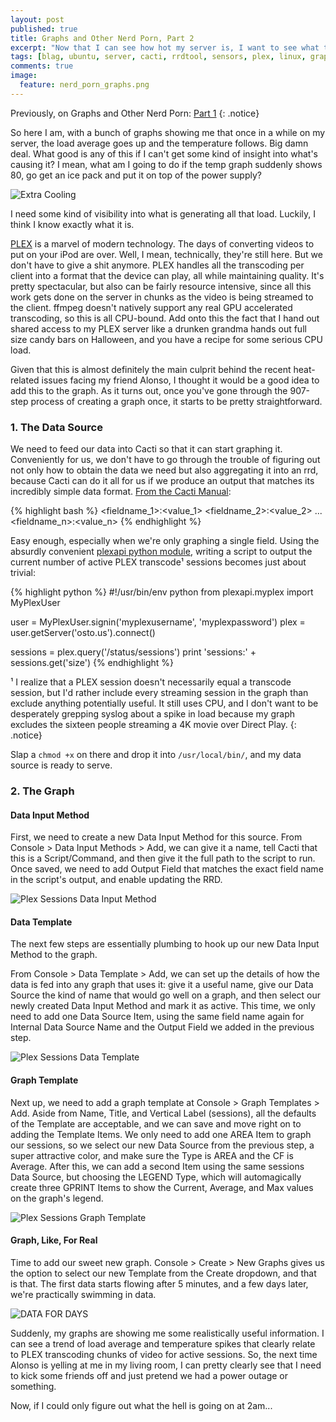 ```yaml
---
layout: post
published: true
title: Graphs and Other Nerd Porn, Part 2
excerpt: "Now that I can see how hot my server is, I want to see what the hell is causing it."
tags: [blag, ubuntu, server, cacti, rrdtool, sensors, plex, linux, graphs, mysql]
comments: true
image:
  feature: nerd_porn_graphs.png
---
```



Previously, on Graphs and Other Nerd Porn: [Part 1](/graphs-and-other-nerd-porn)
{: .notice}

So here I am, with a bunch of graphs showing me that once in a while on my server, the load average goes up and the temperature follows. Big damn deal. What good is any of this if I can't get some kind of insight into what's causing it? I mean, what am I going to do if the temp graph suddenly shows 80, go get an ice pack and put it on top of the power supply? 

![Extra Cooling](http://i.imgur.com/VruQNty.jpg "Other solutions proved inconvenient.")

I need some kind of visibility into what is generating all that load. Luckily, I think I know exactly what it is.

[PLEX](http://plex.tv) is a marvel of modern technology. The days of converting videos to put on your iPod are over. Well, I mean, technically, they're still here. But we don't have to give a shit anymore. PLEX handles all the transcoding per client into a format that the device can play, all while maintaining quality. It's pretty spectacular, but also can be fairly resource intensive, since all this work gets done on the server in chunks as the video is being streamed to the client. ffmpeg doesn't natively support any real GPU accelerated transcoding, so this is all CPU-bound. Add onto this the fact that I hand out shared access to my PLEX server like a drunken grandma hands out full size candy bars on Halloween, and you have a recipe for some serious CPU load. 

Given that this is almost definitely the main culprit behind the recent heat-related issues facing my friend Alonso, I thought it would be a good idea to add this to the graph. As it turns out, once you've gone through the 907-step process of creating a graph once, it starts to be pretty straightforward.

### 1. The Data Source

We need to feed our data into Cacti so that it can start graphing it. Conveniently for us, we don't have to go through the trouble of figuring out not only how to obtain the data we need but also aggregating it into an rrd, because Cacti can do it all for us if we produce an output that matches its incredibly simple data format. [From the Cacti Manual](http://www.cacti.net/downloads/docs/html/making_scripts_work_with_cacti.html):

{% highlight bash %}
<fieldname_1>:<value_1> <fieldname_2>:<value_2> ... <fieldname_n>:<value_n>
{% endhighlight %}

Easy enough, especially when we're only graphing a single field. Using the absurdly convenient [plexapi python module](https://github.com/mjs7231/plexapi), writing a script to output the current number of active PLEX transcode¹ sessions becomes just about trivial:

{% highlight python %}
#!/usr/bin/env python
from plexapi.myplex import MyPlexUser

user = MyPlexUser.signin('myplexusername', 'myplexpassword')
plex = user.getServer('osto.us').connect()

sessions = plex.query('/status/sessions')
print 'sessions:' + sessions.get('size')
{% endhighlight %}

¹ I realize that a PLEX session doesn't necessarily equal a transcode session, but I'd rather include every streaming session in the graph than exclude anything potentially useful. It still uses CPU, and I don't want to be desperately grepping syslog about a spike in load because my graph excludes the sixteen people streaming a 4K movie over Direct Play.
{: .notice}

Slap a ``chmod +x`` on there and drop it into ``/usr/local/bin/``, and my data source is ready to serve.

### 2. The Graph

#### Data Input Method

First, we need to create a new Data Input Method for this source. From Console > Data Input Methods > Add, we can give it a name, tell Cacti that this is a Script/Command, and then give it the full path to the script to run. Once saved, we need to add Output Field that matches the exact field name in the script's output, and enable updating the RRD. 

![Plex Sessions Data Input Method](https://www.evernote.com/shard/s2/sh/90be8493-58e3-40c8-8bcf-07df76e77cc1/74fe1d86951ed7258fb3e4372e3a0a93/deep/0/Console----Data-Input-Methods----(Edit).png "That's right, do all the hard work for me. Good Cacti.")

#### Data Template

The next few steps are essentially plumbing to hook up our new Data Input Method to the graph.

From Console > Data Template > Add, we can set up the details of how the data is fed into any graph that uses it: give it a useful name, give our Data Source the kind of name that would go well on a graph, and then select our newly created Data Input Method and mark it as active. This time, we only need to add one Data Source Item, using the same field name again for Internal Data Source Name and the Output Field we added in the previous step.

![Plex Sessions Data Template](https://www.evernote.com/shard/s2/sh/a2e0549b-f40b-4a25-89db-536b5d04921e/806a0aff2879a6e4fb5b8c4be304c49f/deep/0/Console----Data-Templates----(Edit).png "Feed me data.")

#### Graph Template

Next up, we need to add a graph template at Console > Graph Templates > Add. Aside from Name, Title, and Vertical Label (sessions), all the defaults of the Template are acceptable, and we can save and move right on to adding the Template Items. We only need to add one AREA Item to graph our sessions, so we select our new Data Source from the previous step, a super attractive color, and make sure the Type is AREA and the CF is Average. After this, we can add a second Item using the same sessions Data Source, but choosing the LEGEND Type, which will automagically create three GPRINT Items to show the Current, Average, and Max values on the graph's legend. 

![Plex Sessions Graph Template](https://www.evernote.com/shard/s2/sh/58b615a1-dbfb-44ab-934c-fd690c1f461e/f282e9fe03187542bdca28a3902c8209/deep/0/Console----Graph-Templates----(Edit).png "Go ahead and fuck around with the rest if you're brave.")

#### Graph, Like, For Real

Time to add our sweet new graph. Console > Create > New Graphs gives us the option to select our new Template from the Create dropdown, and that is that. The first data starts flowing after 5 minutes, and a few days later, we're practically swimming in data.

![DATA FOR DAYS](https://www.evernote.com/shard/s2/sh/c4225699-09c1-404d-bb4a-0ae6a7a3181b/a859223e82dfde25b5bce55e7bb50301/deep/0/Graphs----Tree-Mode.png "But seriously what the fuck is that 2am spike?")

Suddenly, my graphs are showing me some realistically useful information. I can see a trend of load average and temperature spikes that clearly relate to PLEX transcoding chunks of video for active sessions. So, the next time Alonso is yelling at me in my living room, I can pretty clearly see that I need to kick some friends off and just pretend we had a power outage or something. 

Now, if I could only figure out what the hell is going on at 2am...